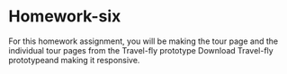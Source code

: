 # Homework-six

For this homework assignment, you will be making the tour page and the individual tour pages from the Travel-fly prototype Download Travel-fly prototypeand making it responsive.
